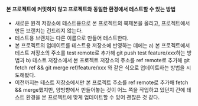 #### 본 프로젝트에 커밋하지 않고 프로젝트와 동일한 환경에서 테스트할 수 있는 방법
- 새로운 원격 저장소에 테스트용으로 본 프로젝트의 복제본을 올리고, 프로젝트에서 만든 브랜치는 건드리지 않는다.
- 테스트용 브랜치는 다른 이름으로 만들어 테스트한다.
- 본 프로젝트의 업데이트를 테스트용 저장소에 반영하는 데에는 a) 본 프로젝트에서 테스트 저장소의 주소를 test remote로 추가해 git push test feature/xxx하는 방법과 b) 테스트 저장소에서 본 프로젝트 저장소의 주소를 ref remote로 추가해 git fetch ref && git merge ref/feature/xxx 와 같은 식으로 업데이트하는 방법을 시도해봤다.
- 이전까지는 테스트 저장소에서만 본 프로젝트 주소를 ref remote로 추가해 fetch && merge했지만, 양방향에서 만들어놓는 것이 어느 쪽을 작업하고 있던지 간에 테스트 환경을 본 프로젝트에 맞게 업데이트할 수 있어 괜찮은 것 같다.
